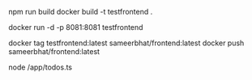 npm run build
docker build -t testfrontend .

docker run  -d -p 8081:8081 testfrontend

docker tag testfrontend:latest  sameerbhat/frontend:latest
docker push sameerbhat/frontend:latest

node /app/todos.ts